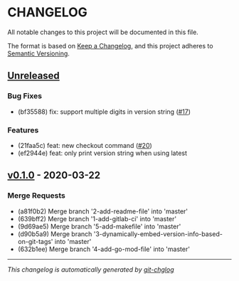 # CHANGELOG

All notable changes to this project will be documented in this file.

The format is based on [Keep a Changelog], and this project adheres to [Semantic Versioning].

## [Unreleased]

### Bug Fixes
- (bf35588) fix: support multiple digits in version string ([#17](https://gitlab.com/hectorjsmith/git-versioner/issues/17))

### Features
- (21faa5c) feat: new checkout command ([#20](https://gitlab.com/hectorjsmith/git-versioner/issues/20))
- (ef2944e) feat: only print version string when using latest


## [v0.1.0] - 2020-03-22
### Merge Requests
- (a81f0b2) Merge branch '2-add-readme-file' into 'master'
- (639bff2) Merge branch '1-add-gitlab-ci' into 'master'
- (9d69ae5) Merge branch '5-add-makefile' into 'master'
- (d90b5a9) Merge branch '3-dynamically-embed-version-info-based-on-git-tags' into 'master'
- (632b1ee) Merge branch '4-add-go-mod-file' into 'master'

---

*This changelog is automatically generated by [git-chglog]*

[Keep a Changelog]: https://keepachangelog.com/en/1.0.0/
[Semantic Versioning]: https://semver.org/spec/v2.0.0.html
[git-chglog]: https://github.com/git-chglog/git-chglog
[Unreleased]: https://gitlab.com/hectorjsmith/git-versioner/compare/v0.1.0...main
[v0.1.0]: https://gitlab.com/hectorjsmith/git-versioner/compare/v0.0.0...v0.1.0
